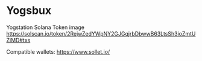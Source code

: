 # Yogsbux

Yogstation Solana Token image
https://solscan.io/token/2RejwZedYWpNY2GJGqjrbDbwwB63LtsSh3ioZmtUZiMD#txs
 
Compatible wallets:
https://www.sollet.io/
